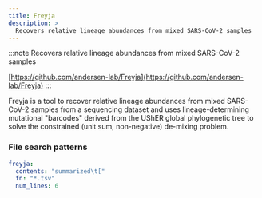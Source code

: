 ```yaml
---
title: Freyja
description: >
  Recovers relative lineage abundances from mixed SARS-CoV-2 samples
---
```


<!--
~~~~~ DO NOT EDIT ~~~~~
This file is autogenerated from the MultiQC module python docstring.
Do not edit the markdown, it will be overwritten.

File path for the source of this content: multiqc/modules/freyja/freyja.py
~~~~~~~~~~~~~~~~~~~~~~~
-->

:::note
Recovers relative lineage abundances from mixed SARS-CoV-2 samples

[https://github.com/andersen-lab/Freyja](https://github.com/andersen-lab/Freyja)
:::

Freyja is a tool to recover relative lineage abundances from mixed SARS-CoV-2 samples from a
sequencing dataset and uses lineage-determining mutational "barcodes" derived from the UShER global
phylogenetic tree to solve the constrained (unit sum, non-negative) de-mixing problem.

### File search patterns

```yaml
freyja:
  contents: "summarized\t["
  fn: "*.tsv"
  num_lines: 6
```
